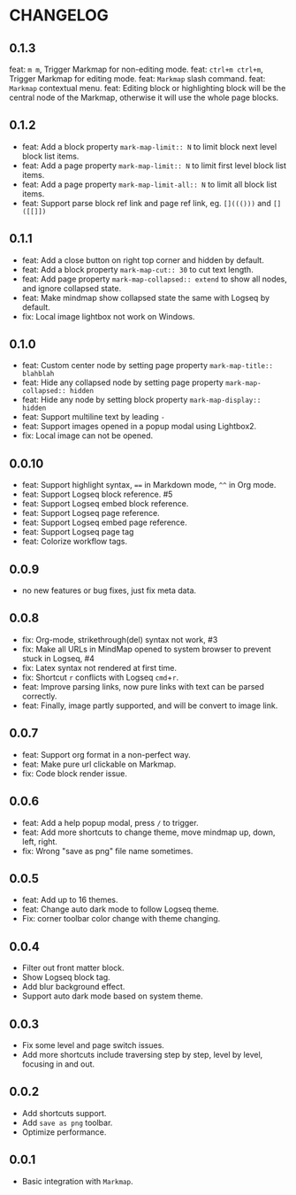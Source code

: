 # CHANGELOG

## 0.1.3

feat: `m m`, Trigger Markmap for non-editing mode.
feat: `ctrl+m ctrl+m`, Trigger Markmap for editing mode.
feat: `Markmap` slash command.
feat: `Markmap` contextual menu.
feat: Editing block or highlighting block will be the central node of the Markmap, otherwise it will use the whole page blocks.

## 0.1.2

* feat: Add a block property `mark-map-limit:: N` to limit block next level block list items.
* feat: Add a page property `mark-map-limit:: N` to limit first level block list items.
* feat: Add a page property `mark-map-limit-all:: N` to limit all block list items.
* feat: Support parse block ref link and page ref link, eg. `[]((()))` and `[]([[]])`

## 0.1.1

* feat: Add a close button on right top corner and hidden by default.
* feat: Add a block property `mark-map-cut:: 30` to cut text length.
* feat: Add page property `mark-map-collapsed:: extend` to show all nodes, and ignore collapsed state.
* feat: Make mindmap show collapsed state the same with Logseq by default.
* fix: Local image lightbox not work on Windows.

## 0.1.0

* feat: Custom center node by setting page property `mark-map-title:: blahblah`
* feat: Hide any collapsed node by setting page property `mark-map-collapsed:: hidden`
* feat: Hide any node by setting block property `mark-map-display:: hidden`
* feat: Support multiline text by leading `- `
* feat: Support images opened in a popup modal using Lightbox2.
* fix: Local image can not be opened.

## 0.0.10

* feat: Support highlight syntax, `==` in Markdown mode, `^^` in Org mode.
* feat: Support Logseq block reference. #5
* feat: Support Logseq embed block reference.
* feat: Support Logseq page reference.
* feat: Support Logseq embed page reference.
* feat: Support Logseq page tag
* feat: Colorize workflow tags.

## 0.0.9

* no new features or bug fixes, just fix meta data.
## 0.0.8

* fix: Org-mode, strikethrough(del) syntax not work, #3
* fix: Make all URLs in MindMap opened to system browser to prevent stuck in Logseq, #4
* fix: Latex syntax not rendered at first time.
* fix: Shortcut `r` conflicts with Logseq `cmd`+`r`.
* feat: Improve parsing links, now pure links with text can be parsed correctly.
* feat: Finally, image partly supported, and will be convert to image link.

## 0.0.7

* feat: Support org format in a non-perfect way.
* feat: Make pure url clickable on Markmap.
* fix: Code block render issue.

## 0.0.6

* feat: Add a help popup modal, press `/` to trigger.
* feat: Add more shortcuts to change theme, move mindmap up, down, left, right.
* fix: Wrong "save as png" file name sometimes.

## 0.0.5

* feat: Add up to 16 themes.
* feat: Change auto dark mode to follow Logseq theme.
* Fix: corner toolbar color change with theme changing.

## 0.0.4

* Filter out front matter block.
* Show Logseq block tag.
* Add blur background effect.
* Support auto dark mode based on system theme.

## 0.0.3

* Fix some level and page switch issues.
* Add more shortcuts include traversing step by step, level by level, focusing in and out.

## 0.0.2

* Add shortcuts support.
* Add `save as png` toolbar.
* Optimize performance.

## 0.0.1

* Basic integration with `Markmap`.
